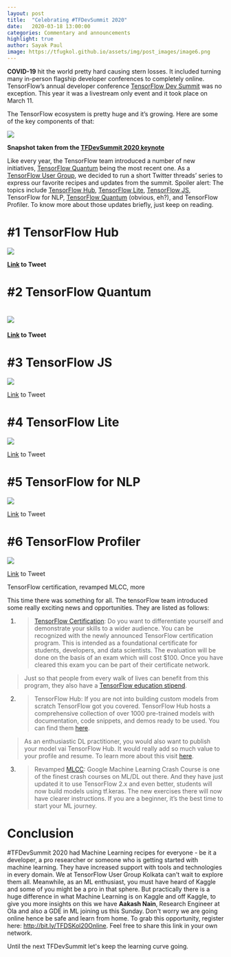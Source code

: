 ```yaml
---
layout: post
title:  "Celebrating #TFDevSummit 2020"
date:   2020-03-18 13:00:00
categories: Commentary and announcements
highlight: true
author: Sayak Paul
image: https://tfugkol.github.io/assets/img/post_images/image6.png
---
```


**COVID-19** hit the world pretty hard causing stern losses. It included turning many in-person flagship developer conferences to completely online. TensorFlow’s annual developer conference [<span class="underline">TensorFlow Dev Summit</span>](https://www.tensorflow.org/dev-summit) was no exception. This year it was a livestream only event and it took place on March 11.

The TensorFlow ecosystem is pretty huge and it’s growing. Here are some of the key components of that:

![](assets/img/post_images/image6.png)

**Snapshot taken from the [<span class="underline">TFDevSummit 2020 keynote</span>](https://youtu.be/_lsjCH3fd00)**

Like every year, the TensorFlow team introduced a number of new initiatives, [<span class="underline">TensorFlow Quantum</span>](https://www.tensorflow.org/quantum/) being the most recent one. As a [<span class="underline">TensorFlow User Group</span>](https://www.tensorflow.org/community/groups), we decided to run a short Twitter threads’ series to express our favorite recipes and updates from the summit. Spoiler alert: The topics include [<span class="underline">TensorFlow Hub</span>](https://www.tensorflow.org/hub), [<span class="underline">TensorFlow Lite</span>](https://www.tensorflow.org/lite), [<span class="underline">TensorFlow JS</span>](https://www.tensorflow.org/js), TensorFlow for NLP, [<span class="underline">TensorFlow Quantum</span>](https://www.tensorflow.org/quantum) (obvious, eh?), and TensorFlow Profiler. To know more about those updates briefly, just keep on reading.

# \#1 TensorFlow Hub

![](assets/img/post_images/image1.png)

**[<span class="underline">Link</span>](https://twitter.com/TFUGKol/status/1238351587304591360) to Tweet**

# \#2 TensorFlow Quantum

# ![](assets/img/post_images/image3.png)

**[<span class="underline">Link</span>](https://twitter.com/TFUGKol/status/1238139119278030850) to Tweet**

# \#3 TensorFlow JS

![](assets/img/post_images/image2.png)

[<span class="underline">Link</span>](https://twitter.com/TFUGKol/status/1239553411877462016) to Tweet

# \#4 TensorFlow Lite

![](assets/img/post_images/image7.png)

[<span class="underline">Link</span>](https://twitter.com/TFUGKol/status/1239192872533909505) to Tweet

# \#5 TensorFlow for NLP

![](assets/img/post_images/image5.png)

[<span class="underline">Link</span>](https://twitter.com/TFUGKol/status/1238487364080549889) to Tweet

# \#6 TensorFlow Profiler

![](assets/img/post_images/image4.png)

[<span class="underline">Link</span>](https://twitter.com/TFUGKol/status/1238081475288772611) to Tweet

TensorFlow certification, revamped MLCC, more

This time there was something for all. The tensorFlow team introduced some really exciting news and opportunities. They are listed as follows:

1.  > [<span class="underline">TensorFlow Certification</span>](https://www.tensorflow.org/certificate): Do you want to differentiate yourself and demonstrate your skills to a wider audience. You can be recognized with the newly announced TensorFlow certification program. This is intended as a foundational certificate for students, developers, and data scientists. The evaluation will be done on the basis of an exam which will cost $100. Once you have cleared this exam you can be part of their certificate network.

> Just so that people from every walk of lives can benefit from this program, they also have a [<span class="underline">TensorFlow education stipend</span>](https://www.tensorflow.org/site-assets/downloads/marketing/cert/TF_Education_Stipend.pdf).

2.  > TensorFlow Hub: If you are not into building custom models from scratch TensorFlow got you covered. TensorFlow Hub hosts a comprehensive collection of over 1000 pre-trained models with documentation, code snippets, and demos ready to be used. You can find them [<span class="underline">here</span>](https://tfhub.dev/).

> As an enthusiastic DL practitioner, you would also want to publish your model vai TensorFlow Hub. It would really add so much value to your profile and resume. To learn more about this visit [<span class="underline">here</span>](https://github.com/tensorflow/hub/tree/master/tfhub_dev).

3.  > Revamped [<span class="underline">MLCC</span>](https://developers.google.com/machine-learning/crash-course): Google Machine Learning Crash Course is one of the finest crash courses on ML/DL out there. And they have just updated it to use TensorFlow 2.x and even better, students will now build models using tf.keras. The new exercises there will now have clearer instructions. If you are a beginner, it’s the best time to start your ML journey.

# Conclusion

\#TFDevSummit 2020 had Machine Learning recipes for everyone - be it a developer, a pro researcher or someone who is getting started with machine learning. They have increased support with tools and technologies in every domain. We at TensorFlow User Group Kolkata can't wait to explore them all. Meanwhile, as an ML enthusiast, you must have heard of Kaggle and some of you might be a pro in that sphere. But practically there is a huge difference in what Machine Learning is on Kaggle and off Kaggle, to give you more insights on this we have **Aakash Nain**, Research Engineer at Ola and also a GDE in ML joining us this Sunday. Don't worry we are going online hence be safe and learn from home. To grab this opportunity, register here: [<span class="underline">http://bit.ly/TFDSKol20Online</span>](http://bit.ly/TFDSKol20Online). Feel free to share this link in your own network.

Until the next TFDevSummit let's keep the learning curve going.
